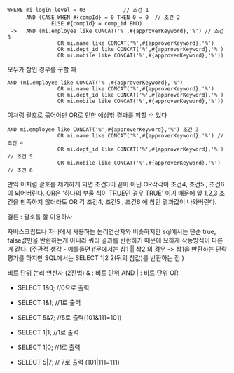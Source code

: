 ```
WHERE mi.login_level = 03            // 조건 1 
      AND (CASE WHEN #{compId} = 0 THEN 0 = 0  // 조건 2 
			  ELSE #{compId} = comp_id END)
 ->   AND (mi.employee like CONCAT('%',#{approverKeyword},'%') // 조건 3
	        	OR mi.name like CONCAT('%',#{approverKeyword},'%')
	        	OR mi.dept_id like CONCAT('%',#{approverKeyword},'%')
	        	OR mi.mobile like CONCAT('%',#{approverKeyword},'%'))
```            
            
모두가 참인 경우를 구할 때             

```
AND (mi.employee like CONCAT('%',#{approverKeyword},'%')
	        	OR mi.name like CONCAT('%',#{approverKeyword},'%')
	        	OR mi.dept_id like CONCAT('%',#{approverKeyword},'%')
	        	OR mi.mobile like CONCAT('%',#{approverKeyword},'%'))
```
이처럼 괄호로 묶어야만 OR로 인한 예상밖 결과를 피할 수 있다 

```
AND mi.employee like CONCAT('%',#{approverKeyword},'%') 조건 3
	        	OR mi.name like CONCAT('%',#{approverKeyword},'%') // 조건 4
	        	OR mi.dept_id like CONCAT('%',#{approverKeyword},'%') // 조건 5
	        	OR mi.mobile like CONCAT('%',#{approverKeyword},'%') // 조건 6
```
만약 이처럼 괄호를 제거하게 되면 조건3이 끝이 아닌 
OR각각이 조건4, 조건5 , 조건6 이 되어버린다.
OR은 '하나의 부울 식이 TRUE인 경우 TRUE' 이기 때문에 앞 1,2,3 조건을 만족하지 않더라도 OR 각 조건4, 조건5 , 조건6 에 참인 결과값이 나와버린다.


결론 : 괄호를 잘 이용하자 

자바스크립트나 자바에서 사용하는 논리연산자와 비슷하지만 sql에서는 단순 true, false값만을 반환하는게 아니라 쿼리 결과를 반환하기 때문에 묘하게 작동방식이 다른거 같다.
(주관적 생각 - 예를들면 if문에서는 참1 || 참2 의 경우  -> 참1을 반환하는 단락평가를 하지만 SQL에서는 SELECT 1|2 2(뒤의 참값)를 반환하는 점 ) 

비트 단위 논리 연산자 (2진법)
& : 비트 단위 AND
| : 비트 단위 OR

- SELECT 1&0; //0으로 출력 

- SELECT 1&1; //1로 출력 

- SELECT 5&7; //5로 출력(101&111=101) 

- SELECT 1|1; //1로 출력 

- SELECT 1|0; //1로 출력 

- SELECT 5|7; // 7로 출력 (101|111=111)
            
 
            
           
